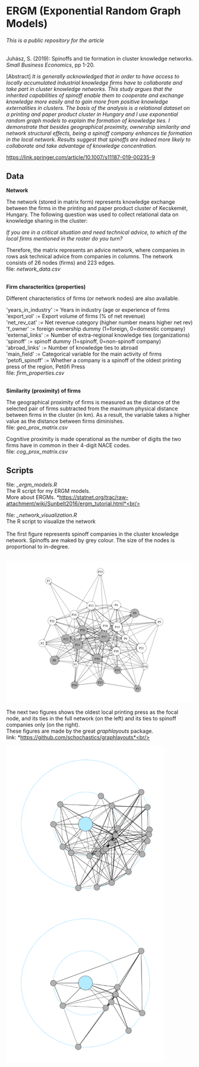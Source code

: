 # ERGM (Exponential Random Graph Models)

###### This is a public repository for the article

Juhász, S. (2019): Spinoffs and tie formation in cluster knowledge networks. *Small Business Economics*, pp 1-20. 

[Abstract]
*It is generally acknowledged that in order to have access to locally accumulated industrial knowledge firms have to collaborate and take part in cluster knowledge networks. This study argues that the inherited capabilities of spinoff enable them to cooperate and exchange knowledge more easily and to gain more from positive knowledge externalities in clusters. The basis of the analysis is a relational dataset on a printing and paper product cluster in Hungary and I use exponential random graph models to explain the formation of knowledge ties. I demonstrate that besides geographical proximity, ownership similarity and network structural effects, being a spinoff company enhances tie formation in the local network. Results suggest that spinoffs are indeed more likely to collaborate and take advantage of knowledge concentration.* <br/>

https://link.springer.com/article/10.1007/s11187-019-00235-9<br/>

## Data


**Network**

The network (stored in matrix form) represents knowledge exchange between the firms in the printing and paper product cluster of Kecskemét, Hungary. 
The following question was used to collect relational data on knowledge sharing in the cluster:

*If you are in a critical situation and need technical advice, to which of the local firms mentioned in the roster do you turn?*

Therefore, the matrix represents an advice network, where companies in rows ask technical advice from companies in columns.
The network consists of 26 nodes (firms) and 223 edges.<br/>
file: *network_data.csv*<br/>
<br/>

**Firm characteritics (properties)**

Different characteristics of firms (or network nodes) are also available.

'years_in_industry' := Years in industry (age or experience of firms<br/>
'export_vol' := Export volume of firms (% of net revenue)<br/>
'net_rev_cat' := Net revenue category (higher number means higher net rev)<br/>
'f_owner' := foreign ownership dummy (1=foreign, 0=domestic company)<br/>
'external_links' := Number of extra-regional knowledge ties (organizations)<br/>
'spinoff' := spinoff dummy (1=spinoff, 0=non-spinoff company)<br/>
'abroad_links' := Number of knowledge ties to abroad<br/>
'main_field' := Categorical variable for the main activity of firms<br/>
'petofi_spinoff' := Whether a company is a spinoff of the oldest printing press of the region, Petőfi Press<br/>
file: *firm_properties.csv*<br/>
<br/>

**Similarity (proximity) of firms**

The geographical proximity of firms is measured as the distance of the selected pair of firms subtracted from the maximum physical distance between firms in the cluster (in km). As a result, the variable takes a higher value as the distance between firms diminishes.<br/>
file: *geo_prox_matrix.csv*<br/>

Cognitive proximity is made operational as the number of digits the two firms have in common in their 4-digit NACE codes.<br/>
file: *cog_prox_matrix.csv*
<br/>

## Scripts

file: *_ergm_models.R*<br/>
The R script for my ERGM models.<br/>
More about ERGMs. *https://statnet.org/trac/raw-attachment/wiki/Sunbelt2016/ergm_tutorial.html*<br/>


file: *_network_visualization.R*<br/>
The R script to visualize the network<br/>
<br/>
 The first figure represents spinoff companies in the cluster knowledge network. Spinoffs are maked by grey colour. The size of the nodes is proportional to in-degree.<br/>
 <br/>

![](figures/spinoffs_in_knowledge_network.png)<br/>
<br/>
The next two figures shows the oldest local printing press as the focal node, and its ties in the full network (on the left) and its ties to spinoff companies only (on the right).<br/>
These figures are made by the great *graphlayouts* package.<br/>
link: *https://github.com/schochastics/graphlayouts*<br/>
<br/>

<img src="figures/focal_Petofi_graph_full.png" width="425"/> <img src="figures/only_spinoffs_and_focal.png" width="425"/> 





